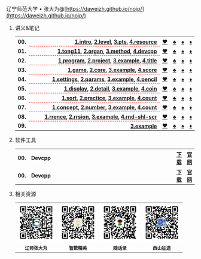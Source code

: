 辽宁师范大学 &bull; 张大为@[https://daweizh.github.io/noip/](https://daweizh.github.io/noip/)

1. 讲义&笔记
    <table style="border:0px;width:100%;">
    <tr>
      <th style="border:0px;text-align:left;width:50px;">00.</th>
      <th style="border:0px; border-bottom:1px dashed red;text-align:right;width:100%;">
        <a href='00/1.intro.html'>1.intro</a>,
        <a href='00/2.level.html'>2.level</a>,
        <a href='00/3.pts.html'>3.pts</a>,
        <a href='00/4.resource.html'>4.resource</a>
      </th>
      <th style="border:0px;"><a href='/.html'>&hearts;</a></th>
      <th style="border:0px;"><a href='/.html'>&clubs;</a></th>
      <th style="border:0px;"><a href='/.html'>&spades;</a></th>
      <th style="border:0px;"><a href='/.html'>&diams;</a></th>
    </tr><tr>
      <th style="border:0px;text-align:left;width:50px;">01.</th>
      <th style="border:0px; border-bottom:1px dashed red;text-align:right;width:100%;">
        <a href='01/1.tong11.html'>1.tong11</a>,
        <a href='01/2.organ.html'>2.organ</a>,
        <a href='01/3.method.html'>3.method</a>,
        <a href='01/4.devcpp.html'>4.devcpp</a>
      </th>
      <th style="border:0px;"><a href='/.html'>&hearts;</a></th>
      <th style="border:0px;"><a href='/.html'>&clubs;</a></th>
      <th style="border:0px;"><a href='/.html'>&spades;</a></th>
      <th style="border:0px;"><a href='/.html'>&diams;</a></th>
    </tr><tr>
      <th style="border:0px;text-align:left;width:50px;">02.</th>
      <th style="border:0px; border-bottom:1px dashed red;text-align:right;width:100%;">
        <a href='02/1.program.html'>1.program</a>,
        <a href='02/2.project.html'>2.project</a>,
        <a href='02/3.example.html'>3.example</a>,
        <a href='02/4.junior-2018-title.html'>4.title</a>
      </th>
      <th style="border:0px;"><a href='/.html'>&hearts;</a></th>
      <th style="border:0px;"><a href='/.html'>&clubs;</a></th>
      <th style="border:0px;"><a href='/.html'>&spades;</a></th>
      <th style="border:0px;"><a href='/.html'>&diams;</a></th>
    </tr><tr>
      <th style="border:0px;text-align:left;width:50px;">03.</th>
      <th style="border:0px; border-bottom:1px dashed red;text-align:right;width:100%;">
        <a href='03/1.game.html'>1.game</a>,
        <a href='03/2.core.html'>2.core</a>,
        <a href='03/3.example.html'>3.example</a>,
        <a href='03/4.junior-2017-score.html'>4.score</a>
      </th>
      <th style="border:0px;"><a href='/.html'>&hearts;</a></th>
      <th style="border:0px;"><a href='/.html'>&clubs;</a></th>
      <th style="border:0px;"><a href='/.html'>&spades;</a></th>
      <th style="border:0px;"><a href='/.html'>&diams;</a></th>
    </tr><tr>
      <th style="border:0px;text-align:left;width:50px;">04.</th>
      <th style="border:0px; border-bottom:1px dashed red;text-align:right;width:100%;">
        <a href='04/1.settings.html'>1.settings</a>,
        <a href='04/2.params.html'>2.params</a>,
        <a href='04/3.example.html'>3.example</a>,
        <a href='04/4.junior-2016-pencil.html'>4.pencil</a>
      </th>
      <th style="border:0px;"><a href='/.html'>&hearts;</a></th>
      <th style="border:0px;"><a href='/.html'>&clubs;</a></th>
      <th style="border:0px;"><a href='/.html'>&spades;</a></th>
      <th style="border:0px;"><a href='/.html'>&diams;</a></th>
    </tr><tr>
      <th style="border:0px;text-align:left;width:50px;">05.</th>
      <th style="border:0px; border-bottom:1px dashed red;text-align:right;width:100%;">
        <a href='05/1.display.html'>1.display</a>,
        <a href='05/2.detail.html'>2.detail</a>,
        <a href='05/3.example.html'>3.example</a>,
        <a href='05/4.junior-2015-coin.html'>4.coin</a>
      </th>
      <th style="border:0px;"><a href='/.html'>&hearts;</a></th>
      <th style="border:0px;"><a href='/.html'>&clubs;</a></th>
      <th style="border:0px;"><a href='/.html'>&spades;</a></th>
      <th style="border:0px;"><a href='/.html'>&diams;</a></th>
    </tr><tr>
      <th style="border:0px;text-align:left;width:50px;">06.</th>
      <th style="border:0px; border-bottom:1px dashed red;text-align:right;width:100%;">
        <a href='06/1.sort.html'>1.sort</a>,
        <a href='06/2.practice.html'>2.practice</a>,
        <a href='06/3.example.html'>3.example</a>,
        <a href='06/4.junior-2014-count.html'>4.count</a>
      </th>
      <th style="border:0px;"><a href='/.html'>&hearts;</a></th>
      <th style="border:0px;"><a href='/.html'>&clubs;</a></th>
      <th style="border:0px;"><a href='/.html'>&spades;</a></th>
      <th style="border:0px;"><a href='/.html'>&diams;</a></th>
    </tr><tr>
      <th style="border:0px;text-align:left;width:50px;">07.</th>
      <th style="border:0px; border-bottom:1px dashed red;text-align:right;width:100%;">
          <a href='07/1.concept.html'>1.concept</a>,
          <a href='07/2.number.html'>2.number</a>,
          <a href='07/3.example.html'>3.example</a>,
          <a href='07/4.junior-2013-count.html'>4.count</a>
      </th>
      <th style="border:0px;"><a href='/.html'>&hearts;</a></th>
      <th style="border:0px;"><a href='/.html'>&clubs;</a></th>
      <th style="border:0px;"><a href='/.html'>&spades;</a></th>
      <th style="border:0px;"><a href='/.html'>&diams;</a></th>
      </tr>
      <tr>
      <th style="border:0px;text-align:left;width:50px;">08.</th>
      <th style="border:0px; border-bottom:1px dashed red;text-align:right;width:100%;">
          <a href='08/1.recurrence.html'>1.rrence</a>,
          <a href='08/2.recursion.html'>2.rrsion</a>,
          <a href='08/3.example.html'>3.example</a>,
          <a href='08/4.junior-2006-random-2007-scholar-2009-score.html'>4.rnd-shl-scr</a>
      </th>
      <th style="border:0px;"><a href='/.html'>&hearts;</a></th>
      <th style="border:0px;"><a href='/.html'>&clubs;</a></th>
      <th style="border:0px;"><a href='/.html'>&spades;</a></th>
      <th style="border:0px;"><a href='/.html'>&diams;</a></th>
      </tr>
      <tr>
      <th style="border:0px;text-align:left;width:50px;">09.</th>
      <th style="border:0px; border-bottom:1px dashed red;text-align:right;width:100%;">
      <a href='09/3.example.html'>3.example</a>
      </th>
      <th style="border:0px;"><a href='/.html'>&hearts;</a></th>
      <th style="border:0px;"><a href='/.html'>&clubs;</a></th>
      <th style="border:0px;"><a href='/.html'>&spades;</a></th>
      <th style="border:0px;"><a href='/.html'>&diams;</a></th>
      </tr>
    </table>

2. 软件工具
    <table style="border:0px;width:100%;">
    <tr>
      <th style="border:0px;width:50px;">00.</th>
      <th style="border:0px;width:100%;">Devcpp</th>
      <th style="border:0px;"><a href='/.html'>下载</a></th>
      <th style="border:0px;"><a href='/.html'>官网</a></th>
    </tr>
    <tr>
      <th style="border:0px;width:50px;">00.</th>
      <th style="border:0px;width:100%;">Devcpp</th>
      <th style="border:0px;"><a href='/.html'>下载</a></th>
      <th style="border:0px;"><a href='/.html'>官网</a></th>
    </tr>
    </table>

3. 相关资源
    <table style="border:0px;font-size:12px;width:100%">
    <tr>
    <td style="border:0px;">
      <img src="assets/me/img/zdw.jpg" width="100">
    </td><td style="border:0px;">
      <img src="assets/me/img/idea.jpg" width="100">
    </td><td style="border:0px;">
      <img src="assets/me/img/shl.jpg" width="100">
    </td><td style="border:0px;">
      <img src="assets/me/img/xszt.jpg" width="100">
    </td>
    </tr>
    <tr>
    <th style="border:0px;text-align:center;">辽师张大为</th>
    <th style="border:0px;text-align:center;">智数精英</th>
    <th style="border:0px;text-align:center;">随话录</th>
    <th style="border:0px;text-align:center;">西山征途</th>
    </tr>
    </table>
